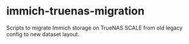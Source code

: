 # immich-truenas-migration
Scripts to migrate Immich storage on TrueNAS SCALE from old legacy config to new dataset layout.
